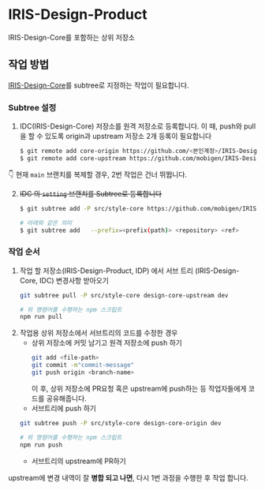 # IRIS-Design-Product

IRIS-Design-Core를 포함하는 상위 저장소

## 작업 방법
[IRIS-Design-Core](https://github.com/mobigen/IRIS-Design-Core)를 subtree로 지정하는 작업이 필요합니다.
### Subtree 설정

1. IDC(IRIS-Design-Core) 저장소를 원격 저장소로 등록합니다. 이 때, push와 pull을 할 수 있도록 origin과 upstream 저장소 2개 등록이 필요합니다
   ```bash
   $ git remote add core-origin https://github.com/<본인계정>/IRIS-Design-Core
   $ git remote add core-upstream https://github.com/mobigen/IRIS-Design-Core
   ```

👇 현재 `main` 브랜치를 복제할 경우, 2번 작업은 건너 뛰뜁니다.

2. ~~IDC 의 `setting` 브랜치를 Subtree로 등록합니다~~

   ```bash
   $ git subtree add -P src/style-core https://github.com/mobigen/IRIS-Design-Core.git main

   # 아래와 같은 의미
   $ git subtree add   --prefix=<prefix(path)> <repository> <ref>
   ```

### 작업 순서
1. 작업 할 저장소(IRIS-Design-Product, IDP) 에서 서브 트리 (IRIS-Design-Core, IDC) 변경사항 받아오기
   ```bash
   git subtree pull -P src/style-core design-core-upstream dev

   # 위 명령어를 수행하는 npm 스크립트
   npm run pull
   ```
2. 작업용 상위 저장소에서 서브트리의 코드를 수정한 경우
   - 상위 저장소에 커밋 남기고 원격 저장소에 push 하기
     ```bash
     git add <file-path>
     git commit -m"commit-message"
     git push origin <branch-name>
     ```
     이 후, 상위 저장소에 PR요청 혹은 upstream에 push하는 등 작업자들에게 코드를 공유해줍니다.
   - 서브트리에 push 하기
   ```bash
   git subtree push -P src/style-core design-core-origin dev

   # 위 명령어를 수행하는 npm 스크립트
   npm run push
   ```
   - 서브트리의 upstream에 PR하기

upstream에 변경 내역이 잘 **병합 되고 나면**, 다시 1번 과정을 수행한 후 작업 합니다.